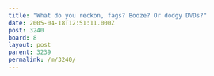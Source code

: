 ```yaml
---
title: "What do you reckon, fags? Booze? Or dodgy DVDs?"
date: 2005-04-18T12:51:11.000Z
post: 3240
board: 8
layout: post
parent: 3239
permalink: /m/3240/
---
```


